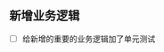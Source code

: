 ## 新增业务逻辑

- [ ] 给新增的重要的业务逻辑加了单元测试

<!-- 我们非常鼓励你简单描述自己的改动，与大家沟通交流，锻炼语言表达能力 !-->

<!-- ## 简单描述

<!-- 我在这个 MR 里都做了哪些功能、哪些改进？!-->

<!-- ## Todo

<!-- 我还有哪些事情没做？!-->
